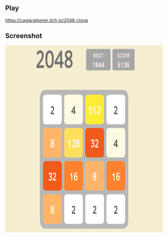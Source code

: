 ## Play

https://caglaralperen.itch.io/2048-clone

## Screenshot

<img src="https://github.com/CaglarAlperen/2048-unity/blob/main/Screenshots/Screenshot.png" width="800" height="600">
